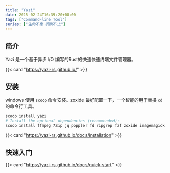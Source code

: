 ```yaml
---
title: "Yazi"
date: 2025-02-24T16:39:20+08:00
tags: ["Command-line Tool"]
series: ["生命不息 折腾不止"]
---
```


## 简介

Yazi 是一个基于异步 I/O 编写的Rust的快速快速终端文件管理器。

{{< card "https://yazi-rs.github.io/" >}}

## 安装

windows 使用 `scoop` 命令安装。zoxide 最好配置一下，一个智能的用于替换 `cd` 的命令行工具。

```bash
scoop install yazi
# Install the optional dependencies (recommended):
scoop install ffmpeg 7zip jq poppler fd ripgrep fzf zoxide imagemagick
```

{{< card "https://yazi-rs.github.io/docs/installation" >}}

## 快速入门

{{< card "https://yazi-rs.github.io/docs/quick-start" >}}
